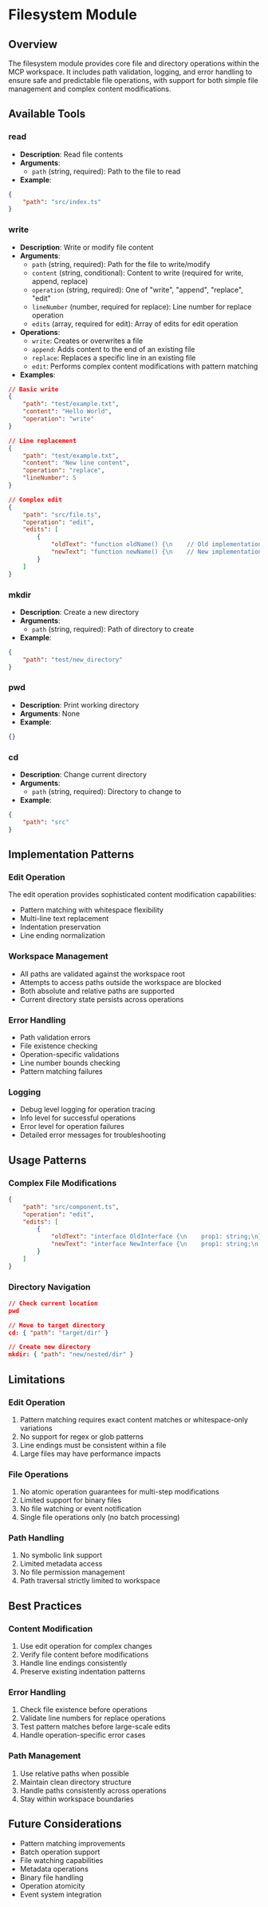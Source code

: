 # Filesystem Module

## Overview
The filesystem module provides core file and directory operations within the MCP workspace. It includes path validation, logging, and error handling to ensure safe and predictable file operations, with support for both simple file management and complex content modifications.

## Available Tools

### read
- **Description**: Read file contents
- **Arguments**: 
  - `path` (string, required): Path to the file to read
- **Example**:
```json
{
    "path": "src/index.ts"
}
```

### write
- **Description**: Write or modify file content
- **Arguments**:
  - `path` (string, required): Path for the file to write/modify
  - `content` (string, conditional): Content to write (required for write, append, replace)
  - `operation` (string, required): One of "write", "append", "replace", "edit"
  - `lineNumber` (number, required for replace): Line number for replace operation
  - `edits` (array, required for edit): Array of edits for edit operation
- **Operations**:
  - `write`: Creates or overwrites a file
  - `append`: Adds content to the end of an existing file
  - `replace`: Replaces a specific line in an existing file
  - `edit`: Performs complex content modifications with pattern matching
- **Examples**:
```json
// Basic write
{
    "path": "test/example.txt",
    "content": "Hello World",
    "operation": "write"
}

// Line replacement
{
    "path": "test/example.txt",
    "content": "New line content",
    "operation": "replace",
    "lineNumber": 5
}

// Complex edit
{
    "path": "src/file.ts",
    "operation": "edit",
    "edits": [
        {
            "oldText": "function oldName() {\n    // Old implementation\n}",
            "newText": "function newName() {\n    // New implementation\n}"
        }
    ]
}
```

### mkdir
- **Description**: Create a new directory
- **Arguments**:
  - `path` (string, required): Path of directory to create
- **Example**:
```json
{
    "path": "test/new_directory"
}
```

### pwd
- **Description**: Print working directory
- **Arguments**: None
- **Example**:
```json
{}
```

### cd
- **Description**: Change current directory
- **Arguments**:
  - `path` (string, required): Directory to change to
- **Example**:
```json
{
    "path": "src"
}
```

## Implementation Patterns

### Edit Operation
The edit operation provides sophisticated content modification capabilities:
- Pattern matching with whitespace flexibility
- Multi-line text replacement
- Indentation preservation
- Line ending normalization

### Workspace Management
- All paths are validated against the workspace root
- Attempts to access paths outside the workspace are blocked
- Both absolute and relative paths are supported
- Current directory state persists across operations

### Error Handling
- Path validation errors
- File existence checking
- Operation-specific validations
- Line number bounds checking
- Pattern matching failures

### Logging
- Debug level logging for operation tracing
- Info level for successful operations
- Error level for operation failures
- Detailed error messages for troubleshooting

## Usage Patterns

### Complex File Modifications
```json
{
    "path": "src/component.ts",
    "operation": "edit",
    "edits": [
        {
            "oldText": "interface OldInterface {\n    prop1: string;\n}",
            "newText": "interface NewInterface {\n    prop1: string;\n    prop2: number;\n}"
        }
    ]
}
```

### Directory Navigation
```json
// Check current location
pwd

// Move to target directory
cd: { "path": "target/dir" }

// Create new directory
mkdir: { "path": "new/nested/dir" }
```

## Limitations

### Edit Operation
1. Pattern matching requires exact content matches or whitespace-only variations
2. No support for regex or glob patterns
3. Line endings must be consistent within a file
4. Large files may have performance impacts

### File Operations
1. No atomic operation guarantees for multi-step modifications
2. Limited support for binary files
3. No file watching or event notification
4. Single file operations only (no batch processing)

### Path Handling
1. No symbolic link support
2. Limited metadata access
3. No file permission management
4. Path traversal strictly limited to workspace

## Best Practices

### Content Modification
1. Use edit operation for complex changes
2. Verify file content before modifications
3. Handle line endings consistently
4. Preserve existing indentation patterns

### Error Handling
1. Check file existence before operations
2. Validate line numbers for replace operations
3. Test pattern matches before large-scale edits
4. Handle operation-specific error cases

### Path Management
1. Use relative paths when possible
2. Maintain clean directory structure
3. Handle paths consistently across operations
4. Stay within workspace boundaries

## Future Considerations
- Pattern matching improvements
- Batch operation support
- File watching capabilities
- Metadata operations
- Binary file handling
- Operation atomicity
- Event system integration